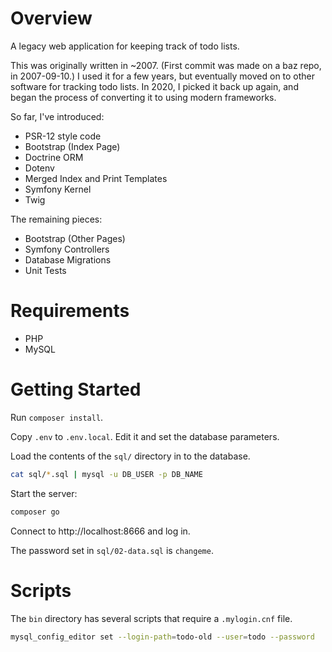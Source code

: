 # Overview

A legacy web application for keeping track of todo lists.

This was originally written in ~2007.  (First commit was made on a baz repo, in 2007-09-10.)  I used it for a few years, but eventually moved on to other software for tracking todo lists.  In 2020, I picked it back up again, and began the process of converting it to using modern frameworks.

So far, I've introduced:
- PSR-12 style code
- Bootstrap (Index Page)
- Doctrine ORM
- Dotenv
- Merged Index and Print Templates
- Symfony Kernel
- Twig

The remaining pieces:
- Bootstrap (Other Pages)
- Symfony Controllers
- Database Migrations
- Unit Tests

# Requirements

* PHP
* MySQL

# Getting Started

Run `composer install`.

Copy `.env` to `.env.local`.  Edit it and set the database parameters.

Load the contents of the `sql/` directory in to the database.

```bash
cat sql/*.sql | mysql -u DB_USER -p DB_NAME
```

Start the server:
```bash
composer go
```

Connect to http://localhost:8666 and log in.

The password set in `sql/02-data.sql` is `changeme`.

# Scripts

The `bin` directory has several scripts that require a `.mylogin.cnf` file.

```bash
mysql_config_editor set --login-path=todo-old --user=todo --password
```

